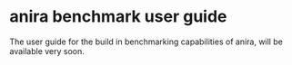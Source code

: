 # anira benchmark user guide

The user guide for the build in benchmarking capabilities of anira, will be available very soon.
